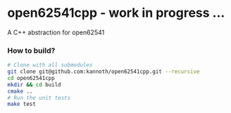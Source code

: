 # open62541cpp - __work in progress ...__
A C++ abstraction for open62541


### How to build?
```bash
# Clone with all submodules
git clone git@github.com:kannoth/open62541cpp.git --recursive
cd open62541cpp 
mkdir && cd build
cmake ..
# Run the unit tests
make test
```

